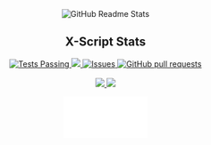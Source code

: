 <p align="center">
 <img width="100px" src="https://res.cloudinary.com/anuraghazra/image/upload/v1594908242/logo_ccswme.svg" align="center" alt="GitHub Readme Stats" />
 <h2 align="center">X-Script Stats</h2>
</p>



  <p align="center">
    <a href="https://github.com/lasindurukshan/github-readme-stats/actions">
      <img alt="Tests Passing" src="https://github.com/anuraghazra/github-readme-stats/workflows/Test/badge.svg" />
    </a>
    <a href="https://codecov.io/gh/lasindurukshan/github-readme-stats">
      <img src="https://codecov.io/gh/anuraghazra/github-readme-stats/branch/master/graph/badge.svg" />
    </a>
    <a href="https://github.com/lasindurukshan/github-readme-stats/issues">
      <img alt="Issues" src="https://img.shields.io/github/issues/anuraghazra/github-readme-stats?color=0088ff" />
    </a>
    <a href="https://github.com/lasindurukshan/github-readme-stats/pulls">
      <img alt="GitHub pull requests" src="https://img.shields.io/github/issues-pr/anuraghazra/github-readme-stats?color=0088ff" />
    </a>
    <br />
    <br />
    <a href="https://vscode.pro/">
      <img src="https://img.shields.io/badge/Supported%20by-VSCode%20Power%20User%20%E2%86%92-gray.svg?colorA=655BE1&colorB=4F44D6&style=for-the-badge"/>
    </a>
    <a href="https://www.npmjs.com/products/pro">
      <img src="https://img.shields.io/badge/Supported%20by-NPM%20 Pro User%20%E2%86%92-gray.svg?colorA=DC2853&colorB=FF002B&style=for-the-badge"/>
    </a>
<p align="center">
 <img width="150px" src="https://raw.githubusercontent.com/LasinduRukshan/lasindurukshan/main/x.svg" align="center" alt="GitHub Readme Stats" />
</p>


